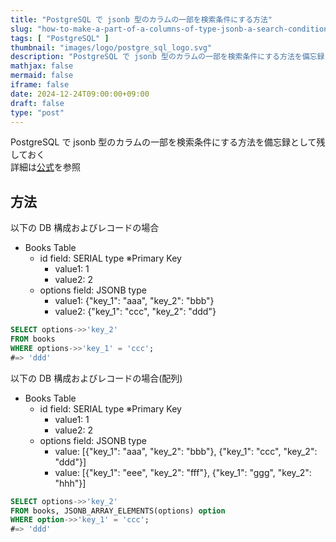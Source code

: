 ```yaml
---
title: "PostgreSQL で jsonb 型のカラムの一部を検索条件にする方法"
slug: "how-to-make-a-part-of-a-columns-of-type-jsonb-a-search-condition-in-postgresql"
tags: [ "PostgreSQL" ]
thumbnail: "images/logo/postgre_sql_logo.svg"
description: "PostgreSQL で jsonb 型のカラムの一部を検索条件にする方法を備忘録として残しておく"
mathjax: false
mermaid: false
iframe: false
date: 2024-12-24T09:00:00+09:00
draft: false
type: "post"
---
```


PostgreSQL で jsonb 型のカラムの一部を検索条件にする方法を備忘録として残しておく  
詳細は[公式](https://www.postgresql.jp/document/12/html/datatype-json.html)を参照

## 方法

以下の DB 構成およびレコードの場合

* Books Table
  * id field: SERIAL type ※Primary Key
    * value1: 1
    * value2: 2
  * options field: JSONB type
    * value1: {"key_1": "aaa", "key_2": "bbb"}
    * value2: {"key_1": "ccc", "key_2": "ddd"}

```sql
SELECT options->>'key_2'
FROM books
WHERE options->>'key_1' = 'ccc';
#=> 'ddd'
```

以下の DB 構成およびレコードの場合(配列)

* Books Table
  * id field: SERIAL type ※Primary Key
    * value1: 1
    * value2: 2
  * options field: JSONB type
    * value: [{"key_1": "aaa", "key_2": "bbb"}, {"key_1": "ccc", "key_2": "ddd"}]
    * value: [{"key_1": "eee", "key_2": "fff"}, {"key_1": "ggg", "key_2": "hhh"}]

```sql
SELECT options->>'key_2'
FROM books, JSONB_ARRAY_ELEMENTS(options) option
WHERE option->>'key_1' = 'ccc';
#=> 'ddd'
```
